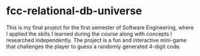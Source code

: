 # fcc-relational-db-universe
This is my final project for the first semester of Software Engineering, where I applied the skills I learned during the course along with concepts I researched independently. The project is a fun and interactive mini-game that challenges the player to guess a randomly generated 4-digit code.
